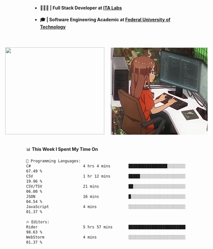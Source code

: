 <body style="margin-bottom: 40px; gap: 20px">
  <div style="display: flex; flex-direction: column; width: auto; margin: 0 auto; padding: 20px;">
    <ul style="flex: 1; margin-bottom: 20px;">
      <li><h4>🧑🏽‍💻 | Full Stack Developer at <a href="https://itafrotas.com//">ITA Labs</a></h4></li>
      <li><h4>🎓 | Software Engineering Academic at <a href="http://www.utfpr.edu.br/">Federal University of Technology</a></h4></li>
      <br/>
    </ul>
    <div style="display: flex; justify-content: center; align-items: center; gap: 20px;">
      <a href="https://skillicons.dev">
        <img width="312" height="274" src="https://skillicons.dev/icons?i=cs,dotnet,php,laravel,ts,js,nodejs,react,swift,java,adonis,postgres,mysql,mongodb,postman,c,heroku,gradle,npm,flutter,docker,aws,redis,kubernetes&theme=light&&perline=4" />
      </a>
      <img width="312" height="274" src="assets/umiko.gif" alt="Computer Boy" />
    </div>
  </div>
</body>


<!--START_SECTION:waka-->
📊 **This Week I Spent My Time On** 

```text
💬 Programming Languages: 
C#                       4 hrs 4 mins        █████████████████░░░░░░░░   67.49 % 
CSV                      1 hr 12 mins        █████░░░░░░░░░░░░░░░░░░░░   19.96 % 
CSV/TSV                  21 mins             ██░░░░░░░░░░░░░░░░░░░░░░░   06.00 % 
JSON                     16 mins             █░░░░░░░░░░░░░░░░░░░░░░░░   04.54 % 
JavaScript               4 mins              ░░░░░░░░░░░░░░░░░░░░░░░░░   01.37 % 

🔥 Editors: 
Rider                    5 hrs 57 mins       █████████████████████████   98.63 % 
WebStorm                 4 mins              ░░░░░░░░░░░░░░░░░░░░░░░░░   01.37 % 
```


<!--END_SECTION:waka-->

<!--
**danielr0d/danielr0d** is a ✨ _special_ ✨ repository because its `README.md` (this file) appears on your GitHub profile.

Here are some ideas to get you started:

- 🔭 I’m currently working on ...
- 🌱 I’m currently learning ...
- 👯 I’m looking to collaborate on ...
- 🤔 I’m looking for help with ...
- 💬 Ask me about ...
- 📫 How to reach me: ...
- 😄 Pronouns: ...
- ⚡ Fun fact: ...
-->
